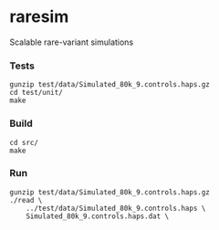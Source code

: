# raresim
Scalable rare-variant simulations

### Tests

```
gunzip test/data/Simulated_80k_9.controls.haps.gz
cd test/unit/
make
```

### Build

```
cd src/
make
```

### Run

```
gunzip test/data/Simulated_80k_9.controls.haps.gz
./read \
    ../test/data/Simulated_80k_9.controls.haps \
    Simulated_80k_9.controls.haps.dat \
```
